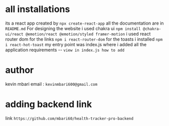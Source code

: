 # all installations
its a react app created by `npx create-react-app` all the documentation are in `README.md`
For designing the website i used chakra ui `npm install @chakra-ui/react @emotion/react @emotion/styled framer-motion`
i used react router dom for the links `npm i react-router-dom`
for the toasts i installed `npm i react-hot-toast`
my entry point was index.js where i added all the application requirements -- `view in index.js how to add`

# author
kevin mbari
email : `kevinmbari600@gmail.com`

# adding backend link 

link  `https://github.com/mbari60/health-tracker-pro-backend`